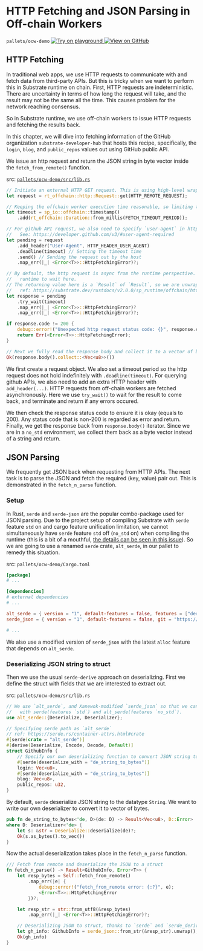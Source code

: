 # HTTP Fetching and JSON Parsing in Off-chain Workers

`pallets/ocw-demo`
[
	![Try on playground](https://img.shields.io/badge/Playground-Try%20it!-brightgreen?logo=Parity%20Substrate)
](https://playground-staging.substrate.dev/?deploy=recipes&files=%2Fhome%2Fsubstrate%2Fworkspace%2Fpallets%ocw-demo%2Fsrc%2Flib.rs)
[
	![View on GitHub](https://img.shields.io/badge/Github-View%20Code-brightgreen?logo=github)
](https://github.com/substrate-developer-hub/recipes/tree/master/pallets/ocw-demo/src/lib.rs)

## HTTP Fetching

In traditional web apps, we use HTTP requests to communicate with and fetch data from third-party APIs.
But this is tricky when we want to perform this in Substrate runtime on chain. First, HTTP requests
are indeterministic. There are uncertainty in terms of how long the request will take, and the result
may not be the same all the time. This causes problem for the network reaching consensus.

So in Substrate runtime, we use off-chain workers to issue HTTP requests and fetching the results back.

In this chapter, we will dive into fetching information of the GitHub organization `substrate-developer-hub`
that hosts this recipe, specifically, the `login`, `blog`, and `public_repos` values out using GitHub
public API.

We issue an http request and return the JSON string in byte vector inside the `fetch_from_remote()`
function.

src:
[`pallets/ocw-demo/src/lib.rs`](https://github.com/substrate-developer-hub/recipes/tree/master/pallets/ocw-demo/src/lib.rs)

```rust
// Initiate an external HTTP GET request. This is using high-level wrappers from `sp_runtime`.
let request = rt_offchain::http::Request::get(HTTP_REMOTE_REQUEST);

// Keeping the offchain worker execution time reasonable, so limiting the call to be within 3s.
let timeout = sp_io::offchain::timestamp()
	.add(rt_offchain::Duration::from_millis(FETCH_TIMEOUT_PERIOD));

// For github API request, we also need to specify `user-agent` in http request header.
//   See: https://developer.github.com/v3/#user-agent-required
let pending = request
	.add_header("User-Agent", HTTP_HEADER_USER_AGENT)
	.deadline(timeout) // Setting the timeout time
	.send() // Sending the request out by the host
	.map_err(|_| <Error<T>>::HttpFetchingError)?;

// By default, the http request is async from the runtime perspective. So we are asking the
//   runtime to wait here.
// The returning value here is a `Result` of `Result`, so we are unwrapping it twice by two `?`
//   ref: https://substrate.dev/rustdocs/v2.0.0/sp_runtime/offchain/http/struct.PendingRequest.html#method.try_wait
let response = pending
	.try_wait(timeout)
	.map_err(|_| <Error<T>>::HttpFetchingError)?
	.map_err(|_| <Error<T>>::HttpFetchingError)?;

if response.code != 200 {
	debug::error!("Unexpected http request status code: {}", response.code);
	return Err(<Error<T>>::HttpFetchingError);
}

// Next we fully read the response body and collect it to a vector of bytes.
Ok(response.body().collect::<Vec<u8>>())
```

We first create a request object. We also set a timeout period so the http request does not hold
indefinitely with `.deadline(timeout)`. For querying github APIs, we also need to add an extra HTTP
header with `add_header(...)`. HTTP requests from off-chain workers are fetched asynchronously. Here
we use `try_wait()` to wait for the result to come back, and terminate and return if any errors occured.

We then check the response status code to ensure it is okay (equals to 200). Any status code that is
non-200 is regarded as error and return. Finally, we get the response back from `response.body()`
iterator. Since we are in a `no_std` environment, we collect them back as a byte vector instead of a
string and return.

## JSON Parsing

We frequently get JSON back when requesting from HTTP APIs. The next task is to parse the JSON
and fetch the required (key, value) pair out. This is demonstrated in the `fetch_n_parse`
function.

### Setup

In Rust, `serde` and `serde-json` are the popular combo-package used for JSON parsing. Due to the
project setup of compiling Substrate with `serde` feature `std` on and cargo feature
unification limitation, we cannot simultaneously have `serde` feature `std` off (`no_std` on) when
compiling the runtime (this is a bit of a mouthful,
[the details can be seen in this issue](https://github.com/rust-lang/cargo/issues/4463)). So we are
going to use a renamed `serde` crate, `alt_serde`, in our pallet to remedy this situation.

src:
`pallets/ocw-demo/Cargo.toml`

```toml
[package]
# ...

[dependencies]
# external dependencies
# ...

alt_serde = { version = "1", default-features = false, features = ["derive"] }
serde_json = { version = "1", default-features = false, git = "https://github.com/Xanewok/json", branch = "no-std", features = ["alloc"] }

# ...
```

We also use a modified version of `serde_json` with the latest `alloc` feature that depends on `alt_serde`.

### Deserializing JSON string to struct

Then we use the usual `serde-derive` approach on deserializing. First we define the struct with
fields that we are interested to extract out.

src:
`pallets/ocw-demo/src/lib.rs`

```rust
// We use `alt_serde`, and Xanewok-modified `serde_json` so that we can compile the program
//   with serde(features `std`) and alt_serde(features `no_std`).
use alt_serde::{Deserialize, Deserializer};

// Specifying serde path as `alt_serde`
// ref: https://serde.rs/container-attrs.html#crate
#[serde(crate = "alt_serde")]
#[derive(Deserialize, Encode, Decode, Default)]
struct GithubInfo {
	// Specify our own deserializing function to convert JSON string to vector of bytes
	#[serde(deserialize_with = "de_string_to_bytes")]
	login: Vec<u8>,
	#[serde(deserialize_with = "de_string_to_bytes")]
	blog: Vec<u8>,
	public_repos: u32,
}
```

By default, `serde` deserialize JSON string to the datatype `String`. We want to write our own
deserializer to convert it to vector of bytes.

```rust
pub fn de_string_to_bytes<'de, D>(de: D) -> Result<Vec<u8>, D::Error>
where D: Deserializer<'de> {
	let s: &str = Deserialize::deserialize(de)?;
	Ok(s.as_bytes().to_vec())
}
```

Now the actual deserialization takes place in the `fetch_n_parse` function.

```rust
/// Fetch from remote and deserialize the JSON to a struct
fn fetch_n_parse() -> Result<GithubInfo, Error<T>> {
	let resp_bytes = Self::fetch_from_remote()
		.map_err(|e| {
			debug::error!("fetch_from_remote error: {:?}", e);
			<Error<T>>::HttpFetchingError
		})?;

	let resp_str = str::from_utf8(&resp_bytes)
		.map_err(|_| <Error<T>>::HttpFetchingError)?;

	// Deserializing JSON to struct, thanks to `serde` and `serde_derive`
	let gh_info: GithubInfo = serde_json::from_str(&resp_str).unwrap();
	Ok(gh_info)
}
```
